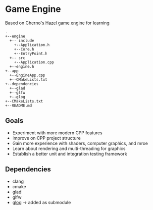 # Game Engine

Based on [Cherno's Hazel game engine](https://www.youtube.com/watch?v=JxIZbV_XjAs&list=PLlrATfBNZ98dC-V-N3m0Go4deliWHPFwT) for learning

```
.
+--engine
  +-- include
    +--Application.h
    +--Core.h
    +--EntryPoint.h
  +-- src
    +--Application.cpp
  +--engine.h
+--app
  +--EngineApp.cpp
  +--CMakeLists.txt
+--dependencies
  +--glad
  +--glfw
  +--glog
+--CMakeLists.txt
+--README.md
```

## Goals
* Experiment with more modern CPP features
* Improve on CPP project structure
* Gain more experience with shaders, computer graphics, and mroe
* Learn about rendering and multi-threading for graphics
* Establish a better unit and integration testing framework

## Dependencies
* clang
* cmake
* glad
* glfw
* [glog](https://github.com/google/glog) -> added as submodule
